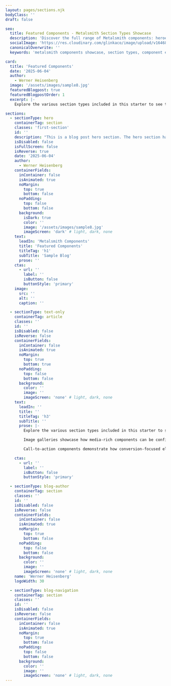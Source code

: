```yaml
---
layout: pages/sections.njk
bodyClass: ''
draft: false

seo:
  title: Featured Components - Metalsmith Section Types Showcase
  description: 'Discover the full range of Metalsmith components: heroes, galleries, testimonials, CTAs, and more. See how structured content creates maintainable, scalable websites.'
  socialImage: 'https://res.cloudinary.com/glinkaco/image/upload/v1646849499/tgc2022/social_yitz6j.png'
  canonicalOverwrite: ''
  keywords: 'metalsmith components showcase, section types, component examples, hero sections, image galleries, testimonials, CTA components, structured content'

card:
  title: 'Featured Components'
  date: '2025-06-04'
  author:
    - Werner Heisenberg
  image: '/assets/images/sample8.jpg'
  featuredBlogpost: true
  featuredBlogpostOrder: 1
  excerpt: |-
    Explore the various section types included in this starter to see the component system in action.

sections:
  - sectionType: hero
    containerTag: section
    classes: 'first-section'
    id: ''
    description: "This is a blog post hero section. The hero section has a class of 'blog-hero'."
    isDisabled: false
    isFullScreen: false
    isReverse: true
    date: '2025-06-04'
    author:
      - Werner Heisenberg
    containerFields:
      inContainer: false
      isAnimated: true
      noMargin:
        top: true
        bottom: false
      noPadding:
        top: false
        bottom: false
      background:
        isDark: true
        color: ''
        image: '/assets/images/sample8.jpg'
        imageScreen: 'dark' # light, dark, none
    text:
      leadIn: 'Metalsmith Components'
      title: 'Featured Components'
      titleTag: 'h1'
      subTitle: 'Sample Blog'
      prose: ''
    ctas:
      - url: ''
        label: ''
        isButton: false
        buttonStyle: 'primary'
    image:
      src: ''
      alt: ''
      caption: ''

  - sectionType: text-only
    containerTag: article
    classes: ''
    id: ''
    isDisabled: false
    isReverse: false
    containerFields:
      inContainer: false
      isAnimated: true
      noMargin:
        top: true
        bottom: true
      noPadding:
        top: false
        bottom: false
      background:
        color: ''
        image: ''
        imageScreen: 'none' # light, dark, none
    text:
      leadIn: ''
      title: ''
      titleTag: 'h3'
      subTitle: ''
      prose: |-
        Explore the various section types included in this starter to see the component system in action. The hero section demonstrates how to create compelling page headers with configurable backgrounds, calls to action, and typography options. The content sections show how structured text can be more maintainable than traditional Markdown while still supporting rich formatting when needed.

        Image galleries showcase how media-rich components can be configured entirely through frontmatter, eliminating the need for complex shortcodes or embedded HTML. The testimonial sections illustrate how social proof elements can be standardized across your site while remaining flexible enough to accommodate different presentation needs.

        Call-to-action components demonstrate how conversion-focused elements can be deployed consistently throughout your site with centralized styling and behavior management. The contact sections show how even interactive elements can be integrated into the structured content approach.

    ctas:
      - url: ''
        label: ''
        isButton: false
        buttonStyle: 'primary'

  - sectionType: blog-author
    containerTag: section
    classes: ''
    id: ''
    isDisabled: false
    isReverse: false
    containerFields:
      inContainer: false
      isAnimated: true
      noMargin:
        top: true
        bottom: false
      noPadding:
        top: false
        bottom: false
      background:
        color: ''
        image: ''
        imageScreen: 'none' # light, dark, none
    name: 'Werner Heisenberg'
    logoWidth: 30

  - sectionType: blog-navigation
    containerTag: section
    classes: ''
    id: ''
    isDisabled: false
    isReverse: false
    containerFields:
      inContainer: false
      isAnimated: true
      noMargin:
        top: true
        bottom: false
      noPadding:
        top: false
        bottom: false
      background:
        color: ''
        image: ''
        imageScreen: 'none' # light, dark, none
---
```

